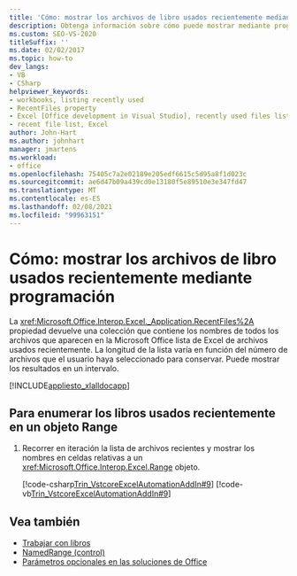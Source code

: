 ```yaml
---
title: 'Cómo: mostrar los archivos de libro usados recientemente mediante programación'
description: Obtenga información sobre cómo puede mostrar mediante programación los archivos de libro de Microsoft Excel usados recientemente mediante Visual Studio.
ms.custom: SEO-VS-2020
titleSuffix: ''
ms.date: 02/02/2017
ms.topic: how-to
dev_langs:
- VB
- CSharp
helpviewer_keywords:
- workbooks, listing recently used
- RecentFiles property
- Excel [Office development in Visual Studio], recently used files listing
- recent file list, Excel
author: John-Hart
ms.author: johnhart
manager: jmartens
ms.workload:
- office
ms.openlocfilehash: 75405c7a2e02189e205edf6615c5d95a8f1d023c
ms.sourcegitcommit: ae6d47b09a439cd0e13180f5e89510e3e347fd47
ms.translationtype: MT
ms.contentlocale: es-ES
ms.lasthandoff: 02/08/2021
ms.locfileid: "99963151"
---
```

# <a name="how-to-programmatically-list-recently-used-workbook-files"></a>Cómo: mostrar los archivos de libro usados recientemente mediante programación
  La <xref:Microsoft.Office.Interop.Excel._Application.RecentFiles%2A> propiedad devuelve una colección que contiene los nombres de todos los archivos que aparecen en la Microsoft Office lista de Excel de archivos usados recientemente. La longitud de la lista varía en función del número de archivos que el usuario haya seleccionado para conservar. Puede mostrar los resultados en un intervalo.

 [!INCLUDE[appliesto_xlalldocapp](../vsto/includes/appliesto-xlalldocapp-md.md)]

## <a name="to-list-recently-used-workbooks-in-a-range-object"></a>Para enumerar los libros usados recientemente en un objeto Range

1. Recorrer en iteración la lista de archivos recientes y mostrar los nombres en celdas relativas a un <xref:Microsoft.Office.Interop.Excel.Range> objeto.

     [!code-csharp[Trin_VstcoreExcelAutomationAddIn#9](../vsto/codesnippet/CSharp/trin_vstcoreexcelautomationaddin/ThisAddIn.cs#9)]
     [!code-vb[Trin_VstcoreExcelAutomationAddIn#9](../vsto/codesnippet/VisualBasic/trin_vstcoreexcelautomationaddin/ThisAddIn.vb#9)]

## <a name="see-also"></a>Vea también
- [Trabajar con libros](../vsto/working-with-workbooks.md)
- [NamedRange (control)](../vsto/namedrange-control.md)
- [Parámetros opcionales en las soluciones de Office](../vsto/optional-parameters-in-office-solutions.md)
